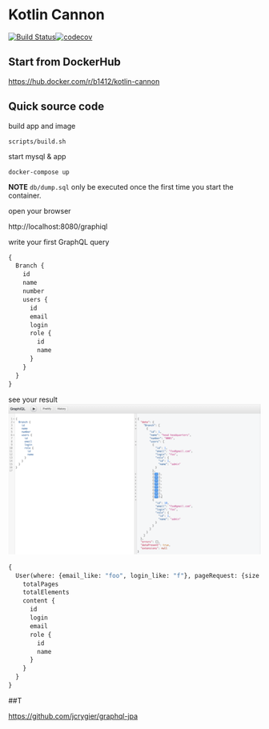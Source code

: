 # Kotlin Cannon
[![Build Status](https://travis-ci.org/b1412/kotlin-cannon.svg?branch=master)](https://travis-ci.org/b1412/kotlin-cannon)[![codecov](https://codecov.io/gh/b1412/kotlin-cannon/branch/master/graph/badge.svg)](https://codecov.io/gh/b1412/kotlin-cannon)

## Start from DockerHub

https://hub.docker.com/r/b1412/kotlin-cannon

## Quick source code
  build app and image 
```shell 
scripts/build.sh
```
   start mysql & app
```shell
docker-compose up
```
**NOTE** `db/dump.sql` only be executed once the first time you start the container.

open your browser

http://localhost:8080/graphiql

write your first GraphQL query

```graphql
{
  Branch {
    id
    name
    number
    users {
      id
      email
      login
      role {
        id
        name
      }
    }
  }
}
```
see your result
![data](/images/graphql.png)

```graphql
{
  User(where: {email_like: "foo", login_like: "f"}, pageRequest: {size: 5, page: 1}) {
    totalPages
    totalElements
    content {
      id
      login
      email
      role {
        id
        name
      }
    }
  }
}
```


##T

https://github.com/jcrygier/graphql-jpa